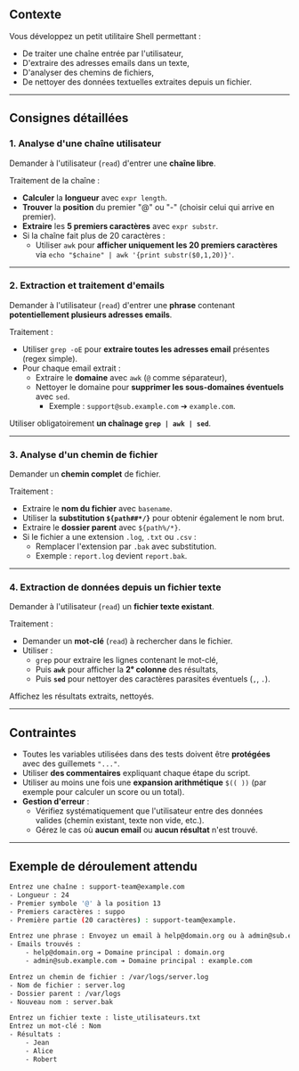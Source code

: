 ## Contexte

Vous développez un petit utilitaire Shell permettant :
- De traiter une chaîne entrée par l'utilisateur,
- D'extraire des adresses emails dans un texte,
- D'analyser des chemins de fichiers,
- De nettoyer des données textuelles extraites depuis un fichier.

---

## Consignes détaillées

### 1. Analyse d'une chaîne utilisateur

Demander à l'utilisateur (`read`) d'entrer une **chaîne libre**.

Traitement de la chaîne :

- **Calculer** la **longueur** avec `expr length`.
- **Trouver** la **position** du premier "@" ou "-" (choisir celui qui arrive en premier).
- **Extraire** les **5 premiers caractères** avec `expr substr`.
- Si la chaîne fait plus de 20 caractères :
  - Utiliser `awk` pour **afficher uniquement les 20 premiers caractères** via `echo "$chaine" | awk '{print substr($0,1,20)}'`.

---

### 2. Extraction et traitement d'emails

Demander à l'utilisateur (`read`) d'entrer une **phrase** contenant **potentiellement plusieurs adresses emails**.

Traitement :

- Utiliser `grep -oE` pour **extraire toutes les adresses email** présentes (regex simple).
- Pour chaque email extrait :
  - Extraire le **domaine** avec `awk` (`@` comme séparateur),
  - Nettoyer le domaine pour **supprimer les sous-domaines éventuels** avec `sed`.
    - Exemple : `support@sub.example.com` ➔ `example.com`.

Utiliser obligatoirement **un chaînage `grep | awk | sed`**.

---

### 3. Analyse d'un chemin de fichier

Demander un **chemin complet** de fichier.

Traitement :

- Extraire le **nom du fichier** avec `basename`.
- Utiliser la **substitution `${path##*/}`** pour obtenir également le nom brut.
- Extraire le **dossier parent** avec `${path%/*}`.
- Si le fichier a une extension `.log`, `.txt` ou `.csv` :
  - Remplacer l'extension par `.bak` avec substitution.
  - Exemple : `report.log` devient `report.bak`.

---

### 4. Extraction de données depuis un fichier texte

Demander à l'utilisateur (`read`) un **fichier texte existant**.

Traitement :

- Demander un **mot-clé** (`read`) à rechercher dans le fichier.
- Utiliser :
  - `grep` pour extraire les lignes contenant le mot-clé,
  - Puis **`awk`** pour afficher la **2ᵉ colonne** des résultats,
  - Puis **`sed`** pour nettoyer des caractères parasites éventuels (`,`, `.`).

Affichez les résultats extraits, nettoyés.

---

## Contraintes

- Toutes les variables utilisées dans des tests doivent être **protégées** avec des guillemets `"..."`.
- Utiliser **des commentaires** expliquant chaque étape du script.
- Utiliser au moins une fois une **expansion arithmétique** `$(( ))` (par exemple pour calculer un score ou un total).
- **Gestion d'erreur** : 
  - Vérifiez systématiquement que l'utilisateur entre des données valides (chemin existant, texte non vide, etc.).
  - Gérez le cas où **aucun email** ou **aucun résultat** n'est trouvé.

---

## Exemple de déroulement attendu

```bash
Entrez une chaîne : support-team@example.com
- Longueur : 24
- Premier symbole '@' à la position 13
- Premiers caractères : suppo
- Première partie (20 caractères) : support-team@example.

Entrez une phrase : Envoyez un email à help@domain.org ou à admin@sub.example.com
- Emails trouvés :
    - help@domain.org ➔ Domaine principal : domain.org
    - admin@sub.example.com ➔ Domaine principal : example.com

Entrez un chemin de fichier : /var/logs/server.log
- Nom de fichier : server.log
- Dossier parent : /var/logs
- Nouveau nom : server.bak

Entrez un fichier texte : liste_utilisateurs.txt
Entrez un mot-clé : Nom
- Résultats :
    - Jean
    - Alice
    - Robert
